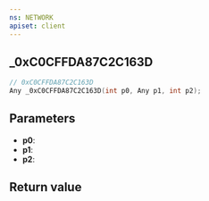 ```yaml
---
ns: NETWORK
apiset: client
---
```

## _0xC0CFFDA87C2C163D

```c
// 0xC0CFFDA87C2C163D
Any _0xC0CFFDA87C2C163D(int p0, Any p1, int p2);
```


## Parameters
* **p0**:
* **p1**:
* **p2**:

## Return value